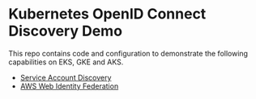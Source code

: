 # Kubernetes OpenID Connect Discovery Demo

This repo contains code and configuration to demonstrate the following capabilities on EKS, GKE and AKS.

* [Service Account Discovery](https://kubernetes.io/docs/tasks/configure-pod-container/configure-service-account/#service-account-issuer-discovery)
* [AWS Web Identity Federation](https://docs.aws.amazon.com/IAM/latest/UserGuide/id_roles_providers_oidc.html)
